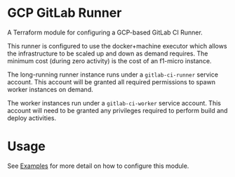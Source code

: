 # GCP GitLab Runner

A Terraform module for configuring a GCP-based GitLab CI Runner.

This runner is configured to use the docker+machine executor which allows the infrastructure to be scaled up and down as demand requires.  The minimum cost (during zero activity) is the cost of an f1-micro instance.

The long-running runner instance runs under a `gitlab-ci-runner` service account.  This account will be granted all required permissions to spawn worker instances on demand.

The worker instances run under a `gitlab-ci-worker` service account.  This account will need to be granted any privileges required to perform build and deploy activities.

# Usage

See [Examples](./examples) for more detail on how to configure this module.
